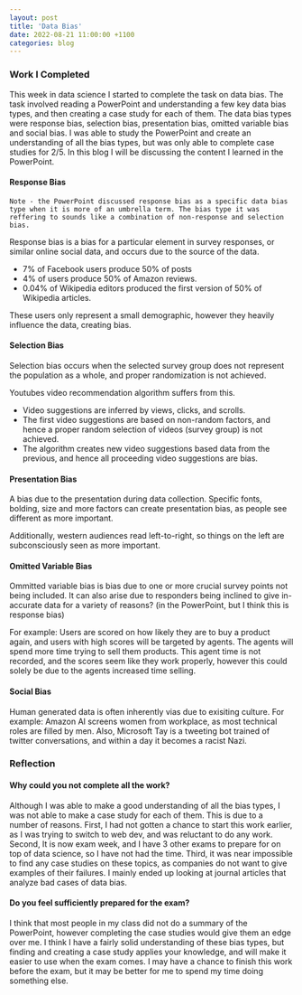 ```yaml
---
layout: post
title: 'Data Bias'
date: 2022-08-21 11:00:00 +1100
categories: blog
---
```


<h3>Work I Completed</h3>

This week in data science I started to complete the task on data bias. The task involved reading a PowerPoint and understanding a few key data bias types, and then creating a case study for each of them. The data bias types were response bias, selection bias, presentation bias, omitted variable bias and social bias. I was able to study the PowerPoint and create an understanding of all the bias types, but was only able to complete case studies for 2/5. In this blog I will be discussing the content I learned in the PowerPoint.

<h4>Response Bias</h4>

    Note - the PowerPoint discussed response bias as a specific data bias type when it is more of an umbrella term. The bias type it was reffering to sounds like a combination of non-response and selection bias.

Response bias is a bias for a particular element in survey responses, or similar online social data, and occurs due to the source of the data.

* 7% of Facebook users produce 50% of posts
* 4% of users produce 50% of Amazon reviews.
* 0.04% of Wikipedia editors produced the first version of 50% of Wikipedia articles.

These users only represent a small demographic, however they heavily influence the data, creating bias.

<h4>Selection Bias</h4>

Selection bias occurs when the selected survey group does not represent the population as a whole, and proper randomization is not achieved.

Youtubes video recommendation algorithm suffers from this.

* Video suggestions are inferred by views, clicks, and scrolls.
* The first video suggestions are based on non-random factors, and hence a proper random selection of videos (survey group) is not achieved.
* The algorithm creates new video suggestions based data from the previous, and hence all proceeding video suggestions are bias.

<h4>Presentation Bias</h4>

A bias due to the presentation during data collection. Specific fonts, bolding, size and more factors can create presentation bias, as people see different as more important.

Additionally, western audiences read left-to-right, so things on the left are subconsciously seen as more important.

<h4>Omitted Variable Bias</h4>

Ommitted variable bias is bias due to one or more crucial survey points not being included. It can also arise due to responders being inclined to give in-accurate data for a variety of reasons? (in the PowerPoint, but I think this is response bias)

For example: Users are scored on how likely they are to buy a product again, and users with high scores will be targeted by agents. The agents will spend more time trying to sell them products. This agent time is not recorded, and the scores seem like they work properly, however this could solely be due to the agents increased time selling.

<h4>Social Bias</h4>

Human generated data is often inherently vias due to exisiting culture. For example: Amazon AI screens women from workplace, as most technical roles are filled by men. Also, Microsoft Tay is a tweeting bot trained of twitter conversations, and within a day it becomes a racist Nazi.

<h3>Reflection</h3>

<h4>Why could you not complete all the work?</h4>

Although I was able to make a good understanding of all the bias types, I was not able to make a case study for each of them. This is due to a number of reasons. First, I had not gotten a chance to start this work earlier, as I was trying to switch to web dev, and was reluctant to do any work. Second, It is now exam week, and I have 3 other exams to prepare for on top of data science, so I have not had the time. Third, it was near impossible to find any case studies on these topics, as companies do not want to give examples of their failures. I mainly ended up looking at journal articles that analyze bad cases of data bias.

<h4>Do you feel sufficiently prepared for the exam?</h4>

I think that most people in my class did not do a summary of the PowerPoint, however completing the case studies would give them an edge over me. I think I have a fairly solid understanding of these bias types, but finding and creating a case study applies your knowledge, and will make it easier to use when the exam comes. I may have a chance to finish this work before the exam, but it may be better for me to spend my time doing something else.